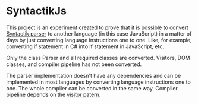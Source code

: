 # SyntactikJs
This project is an experiment created to prove that it is possible to convert [Syntactik parser](https://github.com/syntactik/Syntactik/blob/master/Syntactik/Parser.cs)
to another language (in this case JavaScript) in a matter of days by just converting language instructions one to one. Like, for example, 
converting if statement in C# into if statement in JavaScript, etc.

Only the class Parser and all required classes are converted. Visitors, DOM classes, and compiler pipeline has not been converted.

The parser implementation doesn't have any dependencies and can be implemented in most languages by converting language instructions one to one. The whole compiler can be converted in the same way. Compiler pipeline depends on the [visitor patern](https://en.wikipedia.org/wiki/Visitor_pattern).
